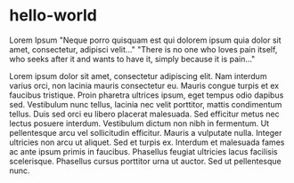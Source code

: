 # hello-world

Lorem Ipsum
"Neque porro quisquam est qui dolorem ipsum quia dolor sit amet, consectetur, adipisci velit..."
"There is no one who loves pain itself, who seeks after it and wants to have it, simply because it is pain..."

Lorem ipsum dolor sit amet, consectetur adipiscing elit. Nam interdum varius orci, non lacinia mauris consectetur eu. Mauris congue turpis et ex faucibus tristique. Proin pharetra ultrices ipsum, eget tempus odio dapibus sed. Vestibulum nunc tellus, lacinia nec velit porttitor, mattis condimentum tellus. Duis sed orci eu libero placerat malesuada. Sed efficitur metus nec lectus posuere interdum. Vestibulum dictum non nibh in fermentum. Ut pellentesque arcu vel sollicitudin efficitur. Mauris a vulputate nulla. Integer ultricies non arcu ut aliquet. Sed et turpis ex. Interdum et malesuada fames ac ante ipsum primis in faucibus. Phasellus feugiat ultricies lacus facilisis scelerisque. Phasellus cursus porttitor urna ut auctor. Sed ut pellentesque nunc.
